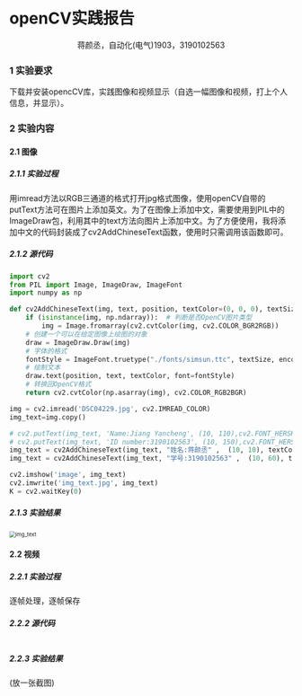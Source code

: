 # openCV实践报告

<center>蒋颜丞，自动化(电气)1903，3190102563  </center>




### 1 实验要求

下载并安装opencCV库，实践图像和视频显示（自选一幅图像和视频，打上个人信息，并显示）。



### 2 实验内容

#### 2.1 图像

##### 2.1.1 实验过程

用imread方法以RGB三通道的格式打开jpg格式图像，使用openCV自带的putText方法可在图片上添加英文。为了在图像上添加中文，需要使用到PIL中的ImageDraw包，利用其中的text方法向图片上添加中文。为了方便使用，我将添加中文的代码封装成了cv2AddChineseText函数，使用时只需调用该函数即可。



##### 2.1.2 源代码

```python
import cv2
from PIL import Image, ImageDraw, ImageFont
import numpy as np

def cv2AddChineseText(img, text, position, textColor=(0, 0, 0), textSize=30):
    if (isinstance(img, np.ndarray)):  # 判断是否OpenCV图片类型
        img = Image.fromarray(cv2.cvtColor(img, cv2.COLOR_BGR2RGB))
    # 创建一个可以在给定图像上绘图的对象
    draw = ImageDraw.Draw(img)
    # 字体的格式
    fontStyle = ImageFont.truetype("./fonts/simsun.ttc", textSize, encoding="utf-8")
    # 绘制文本
    draw.text(position, text, textColor, font=fontStyle)
    # 转换回OpenCV格式
    return cv2.cvtColor(np.asarray(img), cv2.COLOR_RGB2BGR)

img = cv2.imread('DSC04229.jpg', cv2.IMREAD_COLOR)
img_text=img.copy()

# cv2.putText(img_text, 'Name:Jiang Yancheng', (10, 110),cv2.FONT_HERSHEY_COMPLEX, 1, (0, 0, 0), 2, cv2.LINE_AA, 0)
# cv2.putText(img_text, 'ID number:3190102563', (10, 150),cv2.FONT_HERSHEY_COMPLEX, 1, (0, 0, 0), 2, cv2.LINE_AA, 0)
img_text = cv2AddChineseText(img_text, "姓名:蒋颜丞" ,  (10, 10), textColor=(0, 0, 0), textSize=40)
img_text = cv2AddChineseText(img_text, "学号:3190102563" ,  (10, 60), textColor=(0, 0, 0), textSize=40)

cv2.imshow('image', img_text)
cv2.imwrite('img_text.jpg', img_text)
K = cv2.waitKey(0)
```



##### 2.1.3 实验结果

<img src="D:\浙江大学\课程\2022春夏课程\数字图像处理与机器视觉\CVprojects\Project1\report\img_text.jpg" alt="img_text" style="zoom:67%;" />



#### 2.2 视频

##### 2.2.1 实验过程

逐帧处理，逐帧保存



##### 2.2.2 源代码

```python

```



##### 2.2.3 实验结果

(放一张截图)



